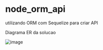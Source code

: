 # node_orm_api
utilizando ORM com Sequelize para criar API

Diagrama ER da solucao

![image](https://user-images.githubusercontent.com/36780203/134053669-aade8e03-aa3f-43c6-ab65-7aee400dfba5.png)
